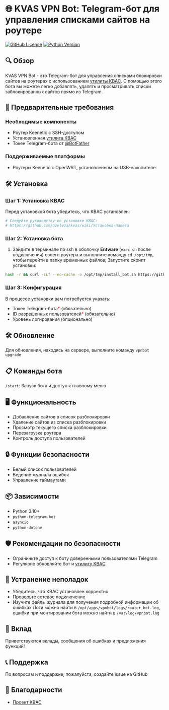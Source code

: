 # 🌐 KVAS VPN Bot: Telegram-бот для управления списками сайтов на роутере

[![GitHub License](https://img.shields.io/github/license/flathead/kvas_bot?color=blue)](https://github.com/flathead/kvas_bot/blob/main/LICENSE)
[![Python Version](https://img.shields.io/badge/python-3.10+-blue.svg)](https://www.python.org/downloads/)

## 🔍 Обзор

KVAS VPN Bot - это Telegram-бот для управления списками блокировки сайтов на роутерах с использованием [утилиты КВАС](https://github.com/qzeleza/kvas). С помощью этого бота вы можете легко добавлять, удалять и просматривать списки заблокированных сайтов прямо из Telegram.

## 🚨 Предварительные требования

### Необходимые компоненты
- Роутер Keenetic с SSH-доступом
- Установленная [утилита КВАС](https://github.com/qzeleza/kvas)
- Токен Telegram-бота от [@BotFather](https://t.me/botfather)

### Поддерживаемые платформы
- Роутеры Keenetic c OpenWRT, установленном на USB-накопителе.

## 🛠 Установка

### Шаг 1: Установка КВАС
Перед установкой бота убедитесь, что КВАС установлен:
```bash
# Следуйте руководству по установке КВАС:
# https://github.com/qzeleza/kvas/wiki/Установка-пакета
```

### Шаг 2: Установка бота
1. Зайдите в терминале по ssh в оболочку **Entware** (`exec sh` после подключения) своего роутера и выполните команду `cd /opt/tmp`, чтобы перейти в папку временных файлов;
Запустите скрипт установки:
```bash
hash -r && curl -sLf --no-cache -o /opt/tmp/install_bot.sh https://github.com/flathead/kvas_bot/raw/main/scripts/install_bot.sh && sh /opt/tmp/install_bot.sh
```

### Шаг 3: Конфигурация
В процессе установки вам потребуется указать:

- Токен Telegram-бота<span style="color:red">*</span> (обязательно)
- ID разрешенных пользователей<span style="color:red">*</span> (обязательно)
- Уровень логирования (опционально)

## 🛠 Обновление

Для обновления, находясь на сервере, выполните команду `vpnbot upgrade`

## 📋 Команды бота

`/start`: Запуск бота и доступ к главному меню

## 🖥 Функциональность

- Добавление сайтов в список разблокировки
- Удаление сайтов из списка разблокировки
- Просмотр текущего списка разблокировки
- Перезагрузка роутера
- Контроль доступа пользователей

## 🔒 Функции безопасности

- Белый список пользователей
- Ведение журнала ошибок
- Управление таймаутами

## 📦 Зависимости

- Python 3.10+
- `python-telegram-bot`
- `asyncio`
- `python-dotenv`

## 🛡️ Рекомендации по безопасности

- Ограничьте доступ к боту доверенными пользователями Telegram
- Регулярно обновляйте бот и [утилиту КВАС](https://github.com/qzeleza/kvas)

## 🔧 Устранение неполадок

- Убедитесь, что КВАС установлен корректно
- Проверьте сетевое подключение
- Изучите файлы журнала для получения подробной информации об ошибках
  Логи можно найти в `/opt/apps/vpnbot/logs/router_bot.log`, ошибки при монтировании бота можно найти в `/var/log/vpnbot.log`

## 🤝 Вклад

Приветствуются вклады, сообщения об ошибках и предложения функций!

## 📞 Поддержка

По вопросам и поддержке, пожалуйста, создайте issue на GitHub

## 🙏 Благодарности

- [Проект КВАС](https://github.com/qzeleza/kvas)